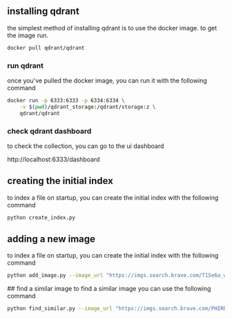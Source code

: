 ## installing qdrant
the simplest method of installing qdrant is to use the docker image.
to get the image run.

```bash
docker pull qdrant/qdrant
```

### run qdrant
once you've pulled the docker image, you can run it with the following command

```bash
docker run -p 6333:6333 -p 6334:6334 \
    -v $(pwd)/qdrant_storage:/qdrant/storage:z \
    qdrant/qdrant
```

### check qdrant dashboard
to check the collection, you can go to the ui dashboard

http://localhost:6333/dashboard

## creating the initial index
to index a file on startup, you can create the initial index with the following command

```bash
python create_index.py
```

## adding a new image
to index a file on startup, you can create the initial index with the following command

```bash
python add_image.py --image_url "https://imgs.search.brave.com/T1Se6a_wzxbCKPNE0J8_PSy-QasoAdfJo4U7hjgYqEs/rs:fit:860:0:0:0/g:ce/aHR0cHM6Ly9pbWcu/ZnJlZXBpay5jb20v/ZnJlZS1waG90by9i/ZWF1dGlmdWwtcGV0/LXBvcnRyYWl0LWRv/Z18yMy0yMTQ5MjE4/NDUwLmpwZz9zZW10/PWFpc19oeWJyaWQ"
```

## find a similar image
to find a similar image you can use the following command

```bash
python find_similar.py --image_url "https://imgs.search.brave.com/PHIRDEbjFhntV_Kbf_KdomVNifU36_T_Mkq7sMKBmWA/rs:fit:860:0:0:0/g:ce/aHR0cHM6Ly9tZWRp/YS5pc3RvY2twaG90/by5jb20vaWQvNjI2/NDY0MTU4L3Bob3Rv/L2NhdC13aXRoLW9w/ZW4tbW91dGguanBn/P3M9NjEyeDYxMiZ3/PTAmaz0yMCZjPVFy/OURDVmt3S21fZHpm/amtlTjVmb0NCcDdj/M0VmQkZfaTJBMGV0/WWlKT0E9"
```

